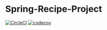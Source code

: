 # Spring-Recipe-Project
[![CircleCI](https://circleci.com/gh/Nazjara/Spring-Recipe-Project.svg?style=svg)](https://circleci.com/gh/Nazjara/Spring-Recipe-Project)
[![codecov](https://codecov.io/gh/Nazjara/Spring-Recipe-Project/branch/master/graph/badge.svg)](https://codecov.io/gh/Nazjara/Spring-Recipe-Project)
